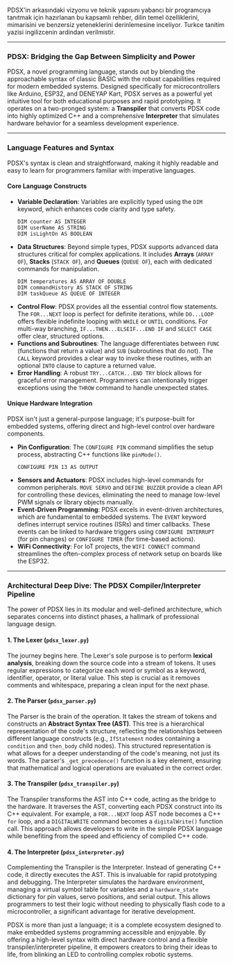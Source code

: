 PDSX'in arkasındaki vizyonu ve teknik yapısını yabancı bir programcıya tanıtmak için hazırlanan bu kapsamlı rehber, dilin temel özelliklerini, mimarisini ve benzersiz yeteneklerini derinlemesine inceliyor. Turkce tanitim yazisi ingilizcenin ardindan verilmistir.

-----

### PDSX: Bridging the Gap Between Simplicity and Power

PDSX, a novel programming language, stands out by blending the approachable syntax of classic BASIC with the robust capabilities required for modern embedded systems. Designed specifically for microcontrollers like Arduino, ESP32, and DENEYAP Kart, PDSX serves as a powerful yet intuitive tool for both educational purposes and rapid prototyping. It operates on a two-pronged system: a **Transpiler** that converts PDSX code into highly optimized C++ and a comprehensive **Interpreter** that simulates hardware behavior for a seamless development experience.

-----

### Language Features and Syntax

PDSX's syntax is clean and straightforward, making it highly readable and easy to learn for programmers familiar with imperative languages.

#### Core Language Constructs

  * **Variable Declaration**: Variables are explicitly typed using the `DIM` keyword, which enhances code clarity and type safety.
    ```pdsx
    DIM counter AS INTEGER
    DIM userName AS STRING
    DIM isLightOn AS BOOLEAN
    ```
  * **Data Structures**: Beyond simple types, PDSX supports advanced data structures critical for complex applications. It includes **Arrays** (`ARRAY OF`), **Stacks** (`STACK OF`), and **Queues** (`QUEUE OF`), each with dedicated commands for manipulation.
    ```pdsx
    DIM temperatures AS ARRAY OF DOUBLE
    DIM commandHistory AS STACK OF STRING
    DIM taskQueue AS QUEUE OF INTEGER
    ```
  * **Control Flow**: PDSX provides all the essential control flow statements. The `FOR...NEXT` loop is perfect for definite iterations, while `DO...LOOP` offers flexible indefinite looping with `WHILE` or `UNTIL` conditions. For multi-way branching, `IF...THEN...ELSEIF...END IF` and `SELECT CASE` offer clear, structured options.
  * **Functions and Subroutines**: The language differentiates between `FUNC` (functions that return a value) and `SUB` (subroutines that do not). The `CALL` keyword provides a clear way to invoke these routines, with an optional `INTO` clause to capture a returned value.
  * **Error Handling**: A robust `TRY...CATCH...END TRY` block allows for graceful error management. Programmers can intentionally trigger exceptions using the `THROW` command to handle unexpected states.

#### Unique Hardware Integration

PDSX isn't just a general-purpose language; it's purpose-built for embedded systems, offering direct and high-level control over hardware components.

  * **Pin Configuration**: The `CONFIGURE PIN` command simplifies the setup process, abstracting C++ functions like `pinMode()`.
    ```pdsx
    CONFIGURE PIN 13 AS OUTPUT
    ```
  * **Sensors and Actuators**: PDSX includes high-level commands for common peripherals. `MOVE SERVO` and `DEFINE BUZZER` provide a clean API for controlling these devices, eliminating the need to manage low-level PWM signals or library objects manually.
  * **Event-Driven Programming**: PDSX excels in event-driven architectures, which are fundamental to embedded systems. The `EVENT` keyword defines interrupt service routines (ISRs) and timer callbacks. These events can be linked to hardware triggers using `CONFIGURE INTERRUPT` (for pin changes) or `CONFIGURE TIMER` (for time-based actions).
  * **WiFi Connectivity**: For IoT projects, the `WIFI CONNECT` command streamlines the often-complex process of network setup on boards like the ESP32.

-----

### Architectural Deep Dive: The PDSX Compiler/Interpreter Pipeline

The power of PDSX lies in its modular and well-defined architecture, which separates concerns into distinct phases, a hallmark of professional language design.

#### 1\. The Lexer (`pdsx_lexer.py`)

The journey begins here. The Lexer's sole purpose is to perform **lexical analysis**, breaking down the source code into a stream of tokens. It uses regular expressions to categorize each word or symbol as a keyword, identifier, operator, or literal value. This step is crucial as it removes comments and whitespace, preparing a clean input for the next phase.

#### 2\. The Parser (`pdsx_parser.py`)

The Parser is the brain of the operation. It takes the stream of tokens and constructs an **Abstract Syntax Tree (AST)**. This tree is a hierarchical representation of the code's structure, reflecting the relationships between different language constructs (e.g., `IfStatement` nodes containing a `condition` and `then_body` child nodes). This structured representation is what allows for a deeper understanding of the code's meaning, not just its words. The parser's `_get_precedence()` function is a key element, ensuring that mathematical and logical operations are evaluated in the correct order.

#### 3\. The Transpiler (`pdsx_transpiler.py`)

The Transpiler transforms the AST into C++ code, acting as the bridge to the hardware. It traverses the AST, converting each PDSX construct into its C++ equivalent. For example, a `FOR...NEXT` loop AST node becomes a C++ `for` loop, and a `DIGITALWRITE` command becomes a `digitalWrite()` function call. This approach allows developers to write in the simple PDSX language while benefiting from the speed and efficiency of compiled C++ code.

#### 4\. The Interpreter (`pdsx_interpreter.py`)

Complementing the Transpiler is the Interpreter. Instead of generating C++ code, it directly executes the AST. This is invaluable for rapid prototyping and debugging. The Interpreter simulates the hardware environment, managing a virtual symbol table for variables and a `hardware_state` dictionary for pin values, servo positions, and serial output. This allows programmers to test their logic without needing to physically flash code to a microcontroller, a significant advantage for iterative development.

PDSX is more than just a language; it is a complete ecosystem designed to make embedded systems programming accessible and enjoyable. By offering a high-level syntax with direct hardware control and a flexible transpiler/interpreter pipeline, it empowers creators to bring their ideas to life, from blinking an LED to controlling complex robotic systems.

